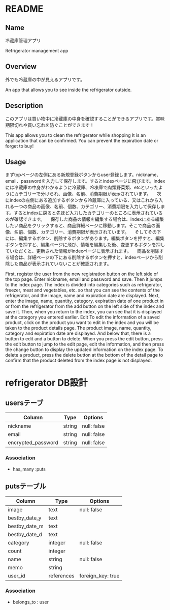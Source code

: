 # README

## Name
冷蔵庫管理アプリ

Refrigerator management app

## Overview
外でも冷蔵庫の中が見えるアプリです。

An app that allows you to see inside the refrigerator outside.

## Description
このアプリは買い物中に冷蔵庫の中身を確認することができるアプリです。賞味期限切れや買い忘れを防ぐことができます！

This app allows you to clean the refrigerator while shopping It is an application that can be confirmed.
You can prevent the expiration date or forget to buy!

## Usage
まずtopページの左側にある新規登録ボタンからuser登録します。nickname、email、passwordを入力して保存します。するとindexページに飛びます。indexには冷蔵庫の中身がわかるように冷蔵庫、冷凍庫で肉類野菜類、etcといったようにカテゴリーで分けられ、画像、名前、消費期限が表示されています。
　次にindexの左側にある追加するボタンから冷蔵庫に入っている、又はこれから入れる一つの商品の画像、名前、個数、カテゴリー、消費期限を入力して保存します。するとindexに戻ると先ほど入力したカテゴリーのところに表示されているのが確認できます。
　保存した商品の情報を編集する場合は、indexにある編集したい商品をクリックすると、商品詳細ページに移動します。そこで商品の画像、名前、個数、カテゴリー、消費期限が表示されています。
　そしてその下には、編集するボタン、削除するボタンがあります。編集ボタンを押すと、編集ボタンを押すと、編集ページに飛び、情報を編集した後、変更するボタンを押していただくと、更新された情報がindexページに表示されます。
　商品を削除する場合は、詳細ページの下にある削除するボタンを押すと、indexページから削除した商品が表示されていないことが確認されます。

First, register the user from the new registration button on the left side of the top page. Enter nickname, email and password and save. Then it jumps to the index page. The index is divided into categories such as refrigerator, freezer, meat and vegetables, etc. so that you can see the contents of the refrigerator, and the image, name and expiration date are displayed.
Next, enter the image, name, quantity, category, expiration date of one product in or from the refrigerator from the add button on the left side of the index and save it. Then, when you return to the index, you can see that it is displayed at the category you entered earlier.
Edit To edit the information of a saved product, click on the product you want to edit in the index and you will be taken to the product details page. The product image, name, quantity, category and expiration date are displayed.
And below that, there is a button to edit and a button to delete. When you press the edit button, press the edit button to jump to the edit page, edit the information, and then press the change button to display the updated information on the index page.
To delete a product, press the delete button at the bottom of the detail page to confirm that the product deleted from the index page is not displayed.

# refrigerator DB設計

## usersテーブ
| Column             | Type   | Options     |
| ------------------ | ------ | ----------- |
| nickname           | string | null: false |
| email              | string | null: false |
| encrypted_password | string | null: false |
### Association
- has_many :puts

## putsテーブル
| Column        | Type       | Options           |
| ------------- | ---------- | ----------------- |
| image         | text       | null: false       |
| bestby_date_y | text       |                   |
| bestby_date_m | text       |                   |
| bestby_date_d | text       |                   |
| category      | integer    | null: false       |
| count         | integer    |                   |
| name          | string     | null: false       |
| memo          | string     |                   |
| user_id       | references | foreign_key: true |
### Association
- belongs_to : user

